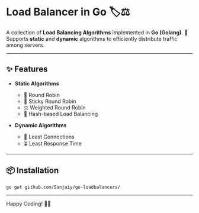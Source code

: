 # Load Balancer in Go 🏷️⚖️

A collection of **Load Balancing Algorithms** implemented in **Go (Golang)**. 🚀  
Supports **static** and **dynamic** algorithms to efficiently distribute traffic among servers.

---

## ✨ Features
- **Static Algorithms**
  - 🔄 Round Robin
  - 🔄 Sticky Round Robin
  - ⚖️ Weighted Round Robin
  - 🔢 Hash-based Load Balancing

- **Dynamic Algorithms**
  - 🗽 Least Connections
  - ⏳ Least Response Time

---

## 📦 Installation

```sh
go get github.com/Sanjaiy/go-loadbalancers/
```

---

Happy Coding! 🚀🔥

